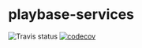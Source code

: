 # playbase-services



![Travis status](https://travis-ci.org/B3Partners/playbase-service.svg?branch=master)
[![codecov](https://codecov.io/gh/B3Partners/playbase-service/branch/master/graph/badge.svg)](https://codecov.io/gh/B3Partners/playbase-service)
